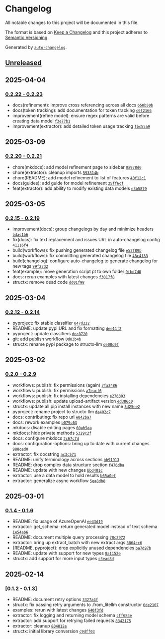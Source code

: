 # Changelog

All notable changes to this project will be documented in this file.

The format is based on [Keep a Changelog](https://keepachangelog.com/en/1.0.0/)
and this project adheres to [Semantic Versioning](https://semver.org/spec/v2.0.0.html).

Generated by [`auto-changelog`](https://github.com/CookPete/auto-changelog).

## [Unreleased](https://github.com/Blacksuan19/structx/compare/0.2.23...HEAD)

## 2025-04-04

### [0.2.22 - 0.2.23](https://github.com/Blacksuan19/structx/compare/0.2.21...0.2.23)

- docs(refinement): improve cross referencing across all docs [`658b50b`](https://github.com/Blacksuan19/structx/commit/658b50b968a9c49352f0943235b0c617ac45fd3e)
- docs(token tracking): add documentation for token tracking [`c6f2166`](https://github.com/Blacksuan19/structx/commit/c6f2166acf69c835908f9d11698422e881ce1111)
- improvement(refine model): ensure regex patterns are valid before creating data model [`f3e77b1`](https://github.com/Blacksuan19/structx/commit/f3e77b16339f61cfdb453d65e55c236f8eb5bb79)
- improvement(extractor): add detailed token usage tracking [`fbc55a9`](https://github.com/Blacksuan19/structx/commit/fbc55a91f17ff005da104db3cc47a4006112dae3)

## 2025-03-09

### [0.2.20 - 0.2.21](https://github.com/Blacksuan19/structx/compare/0.2.19...0.2.21)

- chore(mkdocs): add model refinement page to sidebar [`0a978d0`](https://github.com/Blacksuan19/structx/commit/0a978d059b5e16df2202eec4f2a90039a35d4262)
- chore(extractor): cleanup imports [`593314b`](https://github.com/Blacksuan19/structx/commit/593314b4055c555d96bdbcbc2373cd9b127e48fb)
- chore(README): add model refinement to list of features [`40f12c1`](https://github.com/Blacksuan19/structx/commit/40f12c1759a6529bccad6ba33e7c6e966d9785e3)
- docs(guides): add guide for model refinement [`25ff6cf`](https://github.com/Blacksuan19/structx/commit/25ff6cf0841aeb9459a8c7409b77f976785b6af8)
- feat(extractor): add ability to modify existing data models [`e3b5879`](https://github.com/Blacksuan19/structx/commit/e3b5879b2a72830d1b7b450069823a24a490fdc7)

## 2025-03-05

### [0.2.15 - 0.2.19](https://github.com/Blacksuan19/structx/compare/0.2.14...0.2.19)

- improvement(docs): group changelogs by day and minimize headers [`bdac1b6`](https://github.com/Blacksuan19/structx/commit/bdac1b6bedfb133043e3d356b5bdf664d5dd4e09)
- fix(docs): fix text replacement and issues URL in auto-changelog config [`41116f4`](https://github.com/Blacksuan19/structx/commit/41116f4b664401f8a73cd13748582d2594731d9e)
- build(workflows): fix pushing generated changelog file [`e52f89b`](https://github.com/Blacksuan19/structx/commit/e52f89bec5f7fe16fa31083d51420559c3fa54f6)
- build(workflows): fix committing generated changelog file [`48c4f33`](https://github.com/Blacksuan19/structx/commit/48c4f33918dd6a4247cf3aef2baa9bde82f9d27e)
- build(changelog): configure auto-changelog to generate changelog for new tags [`89f22d2`](https://github.com/Blacksuan19/structx/commit/89f22d2cd382c90ce39d437e86a7187dd5fd9c17)
- feat(example): move generation script pt to own folder [`9fbd7d0`](https://github.com/Blacksuan19/structx/commit/9fbd7d035ccd5018172b124c7f9f000cb9b02032)
- docs: rerun examples with latest changes [`f3017f8`](https://github.com/Blacksuan19/structx/commit/f3017f8766531467a7d708dbaafbbd4581579119)
- structx: remove dead code [`dd01f98`](https://github.com/Blacksuan19/structx/commit/dd01f9821baf8ee7ebcca11f658061871e68310f)

## 2025-03-04

### [0.2.12 - 0.2.14](https://github.com/Blacksuan19/structx/compare/0.2.11...0.2.14)

- pyproject: fix stable classifier [`047d222`](https://github.com/Blacksuan19/structx/commit/047d222342ee624fda99948d40e72804d6d249b3)
- README: update pypi URL and fix formatting [`dee11f2`](https://github.com/Blacksuan19/structx/commit/dee11f230aa07681b6f8a039ed02547d5dbc94ff)
- pyproject: update classifiers [`dec8720`](https://github.com/Blacksuan19/structx/commit/dec87209cb4a2ef2e6c5b9f00d6f160b699b7c5d)
- git: add publish workflow [`0d03b4b`](https://github.com/Blacksuan19/structx/commit/0d03b4b4237466bf557e30f715fff4605bcf8112)
- structx: rename pypi package to structx-llm [`de00c9f`](https://github.com/Blacksuan19/structx/commit/de00c9fe640d7cf9faba9e664e9ff8251c6aa8e3)

## 2025-03-02

### [0.2.0 - 0.2.9](https://github.com/Blacksuan19/structx/compare/0.1.6...0.2.9)

- workflows: publish: fix permissions (again) [`7fa2486`](https://github.com/Blacksuan19/structx/commit/7fa2486d5f0d4198709dc83442744d29c40bddd8)
- workflows: publish: fix permissions [`a7eacf6`](https://github.com/Blacksuan19/structx/commit/a7eacf611f2056cdee48672bc572fb945aca32a1)
- workflows: publish: fix installing dependencies [`e276303`](https://github.com/Blacksuan19/structx/commit/e276303eda66fa4cafb851b24f24b3bb1e598177)
- workflows: publish: update upload-artifact version [`ed386c0`](https://github.com/Blacksuan19/structx/commit/ed386c0a15bc7adf0eba5cf859393d6fd26d0d9b)
- structx: update all pip install instances with new name [`5d25ee2`](https://github.com/Blacksuan19/structx/commit/5d25ee2806d026aa50852625addb907fbe4487c2)
- pyproject: rename project to structx-llm [`da402c7`](https://github.com/Blacksuan19/structx/commit/da402c79b5f206dcbe8a4063da43b577bcfb55d0)
- docs: contributing: fix repo url [`e842ba7`](https://github.com/Blacksuan19/structx/commit/e842ba793fb43ca74d27346d8e0a703d0877c34b)
- docs: rework examples [`b079c63`](https://github.com/Blacksuan19/structx/commit/b079c63680720f331ab06f1f91d48b4ea3da2d9d)
- mkdocs: disable editing pages [`60ab5aa`](https://github.com/Blacksuan19/structx/commit/60ab5aa83d5592ca4d22a5d7d7eb1663955b37cb)
- mkdocs: hide private methods [`5329c2f`](https://github.com/Blacksuan19/structx/commit/5329c2ffe8476d565e0ea901999eddeb609238d1)
- docs: configure mkdocs [`2c67c7d`](https://github.com/Blacksuan19/structx/commit/2c67c7d7ef584b9ff1ab67f0da426c1ca2b8cde1)
- docs: configuration-options: bring up to date with current changes [`988ced0`](https://github.com/Blacksuan19/structx/commit/988ced0cee85d4451e5643c8c09ac430110f8419)
- extractor: fix docstring [`ac3c571`](https://github.com/Blacksuan19/structx/commit/ac3c571014a319cb755212ebd974e25ac5b24a50)
- README: unify terminology across sections [`bb91913`](https://github.com/Blacksuan19/structx/commit/bb9191397e8876a4f12a33ae561fd60543fd3e12)
- README: drop complex data structure section [`f476dba`](https://github.com/Blacksuan19/structx/commit/f476dba37b50febabf43af11503b733c084f9f2b)
- README: update with new changes [`bbd401c`](https://github.com/Blacksuan19/structx/commit/bbd401c6fd9cfc35008927a1db8771ca1c7ade06)
- extractor: use a data model to hold results [`b65a0ef`](https://github.com/Blacksuan19/structx/commit/b65a0ef557edc70bddbc3f05c0c83252c4da563b)
- extractor: generalize async workflow [`5ea8db8`](https://github.com/Blacksuan19/structx/commit/5ea8db83228c5c4198e3baaaa47703007c07ae1c)

## 2025-03-01

### [0.1.4 - 0.1.6](https://github.com/Blacksuan19/structx/compare/0.1.3...0.1.6)

- README: fix usage of AzureOpenAI [`ee43d19`](https://github.com/Blacksuan19/structx/commit/ee43d19c263f458a9e3d1d8308e60cc70a4ee871)
- extractor: get_schema: return generated model instead of text schema [`1e54ab6`](https://github.com/Blacksuan19/structx/commit/1e54ab6f2acdb755c354958120647ef5a57a8ded)
- README: document multiple query processing [`78c2972`](https://github.com/Blacksuan19/structx/commit/78c297200600d5372f64d6480ab4e653cb196380)
- extractor: bring up extract_batch with new extract args [`3864cc6`](https://github.com/Blacksuan19/structx/commit/3864cc6e15159c1c7ce6730682b6934d23995d7c)
- {README, pyproject}: drop explicitly unused dependencies [`ba7d97b`](https://github.com/Blacksuan19/structx/commit/ba7d97b572b835be2759b917a567bacfaa0939e2)
- README: update with support for new types [`8a1152e`](https://github.com/Blacksuan19/structx/commit/8a1152eb5ec408a7975be111e07e6e6d62d5a66d)
- structx: add support for more input types [`c3eac8d`](https://github.com/Blacksuan19/structx/commit/c3eac8d4fd8ce2ced97ea5068c4ee2b66f1459be)

## 2025-02-14

### [0.1.2 - 0.1.3]

- README: document retry options [`3327a4f`](https://github.com/Blacksuan19/structx/commit/3327a4f5aeb0741226562b6a68f132c7cc9f5f22)
- structx: fix passing retry arguments to .from_litellm constructor [`6de2107`](https://github.com/Blacksuan19/structx/commit/6de21073c97f68b151317c7449e7b52f1b6d6f32)
- examples: rerun with latest changes [`640f3fd`](https://github.com/Blacksuan19/structx/commit/640f3fd55c5622432b90867e01fc643836dc9c6d)
- extractor: fix logging and returning model schema [`cff684e`](https://github.com/Blacksuan19/structx/commit/cff684e2e889753e6aa059070190792c7c988bb4)
- extractor: add support for retrying failed requests [`8342175`](https://github.com/Blacksuan19/structx/commit/8342175f5a933e23aae66ba7cb737a2c97a0f45b)
- extractor: cleanup [`804812e`](https://github.com/Blacksuan19/structx/commit/804812e2981f688836e2edfaa7a2a55a5307f7ed)
- structx: initial library conversion [`c9dff03`](https://github.com/Blacksuan19/structx/commit/c9dff035ac39eefb086adc370de747d977076596)

